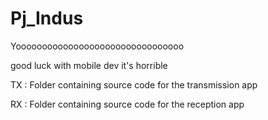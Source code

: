 # Pj_Indus

Yoooooooooooooooooooooooooooooooo

good luck with mobile dev it's horrible

TX : Folder containing source code for the transmission app 

RX : Folder containing source code for the reception app